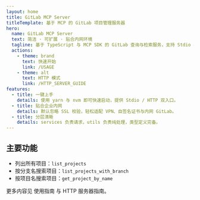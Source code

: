 ```yaml
---
layout: home
title: GitLab MCP Server
titleTemplate: 基于 MCP 的 GitLab 项目管理服务器
hero:
  name: GitLab MCP Server
  text: 简洁 · 可扩展 · 贴合内网环境
  tagline: 基于 TypeScript 与 MCP SDK 的 GitLab 查询与检索服务，支持 Stdio 与 HTTP 运行方式。
  actions:
    - theme: brand
      text: 快速开始
      link: /USAGE
    - theme: alt
      text: HTTP 模式
      link: /HTTP_SERVER_GUIDE
features:
  - title: 一键上手
    details: 使用 yarn 与 nvm 即可快速启动，提供 Stdio / HTTP 双入口。
  - title: 贴合企业内网
    details: 默认忽略 SSL 校验，轻松适配 VPN、自签名证书与内网 GitLab。
  - title: 分层清晰
    details: services 负责请求，utils 负责纯处理，类型定义完备。
---
```


## 主要功能

- 列出所有项目：`list_projects`
- 按分支名搜索项目：`list_projects_with_branch`
- 按项目名搜索项目：`get_project_by_name`


更多内容见 使用指南 与 HTTP 服务器指南。


